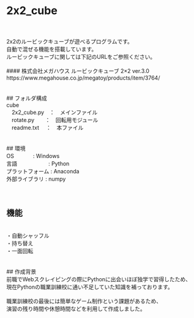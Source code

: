 # 2x2_cube
<br>
<br>
2x2のルービックキューブが遊べるプログラムです。<br>
自動で混ぜる機能を搭載しています。<br>
ルービックキューブに関しては下記のURLをご参照ください。<br>
<br>
#### 株式会社メガハウス ルービックキューブ 2×2 ver.3.0
https://www.megahouse.co.jp/megatoy/products/item/3764/
<br>
<br>
<br>
## フォルダ構成
<br>
cube<br>
　2x2_cube.py　：　メインファイル<br>
　rotate.py　　：　回転用モジュール<br>
　readme.txt　 ：　本ファイル<br>
<br>
<br>
## 環境
<br>
OS     　　　      : Windows<br>
言語  　　　 　　  : Python<br>
プラットフォーム   : Anaconda<br>
外部ライブラリ     : numpy<br>
<br>
<br>


## 機能
<br>
・自動シャッフル<br>
・持ち替え<br>
・一面回転<br>
<br>
<br>
## 作成背景
<br>
前職でWebスクレイピングの際にPythonに出会いほぼ独学で習得したため、<br>
現在Pythonの職業訓練校に通い不足していた知識を補っております。<br>
<br>
職業訓練校の最後には簡単なゲーム制作という課題があるため、<br>
演習の残り時間や休憩時間などを利用して作成しました。<br>

